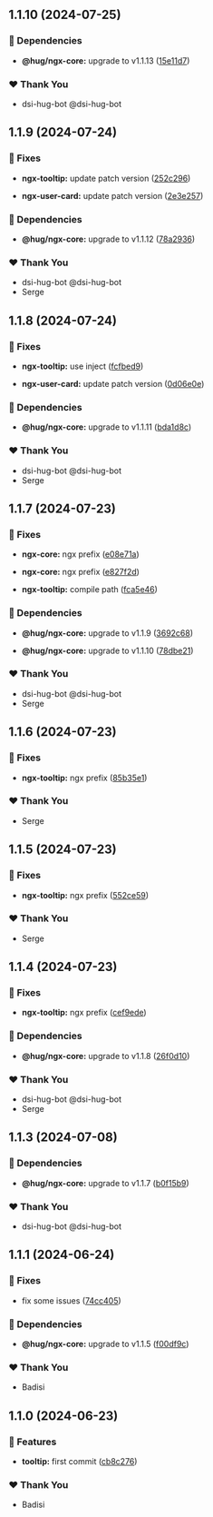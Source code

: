## 1.1.10 (2024-07-25)


### 🌱 Dependencies

- **@hug/ngx-core:** upgrade to v1.1.13 ([15e11d7](https://github.com/DSI-HUG/ngx-components/commit/15e11d7))


### ❤️  Thank You

- dsi-hug-bot @dsi-hug-bot

## 1.1.9 (2024-07-24)


### 🐛 Fixes

- **ngx-tooltip:** update patch version ([252c296](https://github.com/DSI-HUG/ngx-components/commit/252c296))

- **ngx-user-card:** update patch version ([2e3e257](https://github.com/DSI-HUG/ngx-components/commit/2e3e257))


### 🌱 Dependencies

- **@hug/ngx-core:** upgrade to v1.1.12 ([78a2936](https://github.com/DSI-HUG/ngx-components/commit/78a2936))


### ❤️  Thank You

- dsi-hug-bot @dsi-hug-bot
- Serge

## 1.1.8 (2024-07-24)


### 🐛 Fixes

- **ngx-tooltip:** use inject ([fcfbed9](https://github.com/DSI-HUG/ngx-components/commit/fcfbed9))

- **ngx-user-card:** update patch version ([0d06e0e](https://github.com/DSI-HUG/ngx-components/commit/0d06e0e))


### 🌱 Dependencies

- **@hug/ngx-core:** upgrade to v1.1.11 ([bda1d8c](https://github.com/DSI-HUG/ngx-components/commit/bda1d8c))


### ❤️  Thank You

- dsi-hug-bot @dsi-hug-bot
- Serge

## 1.1.7 (2024-07-23)


### 🐛 Fixes

- **ngx-core:** ngx prefix ([e08e71a](https://github.com/DSI-HUG/ngx-components/commit/e08e71a))

- **ngx-core:** ngx prefix ([e827f2d](https://github.com/DSI-HUG/ngx-components/commit/e827f2d))

- **ngx-tooltip:** compile path ([fca5e46](https://github.com/DSI-HUG/ngx-components/commit/fca5e46))


### 🌱 Dependencies

- **@hug/ngx-core:** upgrade to v1.1.9 ([3692c68](https://github.com/DSI-HUG/ngx-components/commit/3692c68))

- **@hug/ngx-core:** upgrade to v1.1.10 ([78dbe21](https://github.com/DSI-HUG/ngx-components/commit/78dbe21))


### ❤️  Thank You

- dsi-hug-bot @dsi-hug-bot
- Serge

## 1.1.6 (2024-07-23)


### 🐛 Fixes

- **ngx-tooltip:** ngx prefix ([85b35e1](https://github.com/DSI-HUG/ngx-components/commit/85b35e1))


### ❤️  Thank You

- Serge

## 1.1.5 (2024-07-23)


### 🐛 Fixes

- **ngx-tooltip:** ngx prefix ([552ce59](https://github.com/DSI-HUG/ngx-components/commit/552ce59))


### ❤️  Thank You

- Serge

## 1.1.4 (2024-07-23)


### 🐛 Fixes

- **ngx-tooltip:** ngx prefix ([cef9ede](https://github.com/DSI-HUG/ngx-components/commit/cef9ede))


### 🌱 Dependencies

- **@hug/ngx-core:** upgrade to v1.1.8 ([26f0d10](https://github.com/DSI-HUG/ngx-components/commit/26f0d10))


### ❤️  Thank You

- dsi-hug-bot @dsi-hug-bot
- Serge

## 1.1.3 (2024-07-08)

### 🌱 Dependencies

-   **@hug/ngx-core:** upgrade to v1.1.7 ([b0f15b9](https://github.com/DSI-HUG/ngx-components/commit/b0f15b9))

### ❤️ Thank You

-   dsi-hug-bot @dsi-hug-bot

## 1.1.1 (2024-06-24)

### 🐛 Fixes

-   fix some issues ([74cc405](https://github.com/DSI-HUG/ngx-components/commit/74cc405))

### 🌱 Dependencies

-   **@hug/ngx-core:** upgrade to v1.1.5 ([f00df9c](https://github.com/DSI-HUG/ngx-components/commit/f00df9c))

### ❤️ Thank You

-   Badisi

## 1.1.0 (2024-06-23)

### 🚀 Features

-   **tooltip:** first commit ([cb8c276](https://github.com/DSI-HUG/ngx-components/commit/cb8c276))

### ❤️ Thank You

-   Badisi
